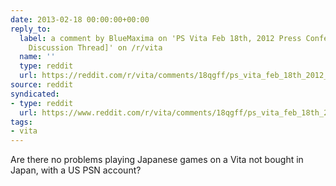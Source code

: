 ```yaml
---
date: 2013-02-18 00:00:00+00:00
reply_to:
  label: a comment by BlueMaxima on 'PS Vita Feb 18th, 2012 Press Conference [Official
    Discussion Thread]' on /r/vita
  name: ''
  type: reddit
  url: https://reddit.com/r/vita/comments/18qgff/ps_vita_feb_18th_2012_press_conference_official/c8h2gw8/
source: reddit
syndicated:
- type: reddit
  url: https://www.reddit.com/r/vita/comments/18qgff/ps_vita_feb_18th_2012_press_conference_official/c8h2j0n/
tags:
- vita
---
```


Are there no problems playing Japanese games on a Vita not bought in Japan, with a US PSN account?